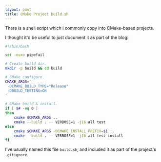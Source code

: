 ```yaml
---
layout: post
title: CMake Project build.sh
---
```


There is a shell script which I commonly copy into CMake-based projects.

I thought it'd be useful to just document it as part of the blog:
```bash
#!/bin/bash

set -euxo pipefail

# Create build dir.
mkdir -p build && cd build

# CMake configure.
CMAKE_ARGS='
 -DCMAKE_BUILD_TYPE="Release"
 -DBUILD_TESTING=ON
'

# CMake build & install.
if [ $# -eq 0 ]
then
    cmake $CMAKE_ARGS ..
    cmake --build . -- VERBOSE=1 -j16 all test
else
    cmake $CMAKE_ARGS -DCMAKE_INSTALL_PREFIX=$1 ..
    cmake --build . -- VERBOSE=1 -j16 all test install
fi
```

I've usually named this file `build.sh`, and included it as part of the project's `.gitignore`.
